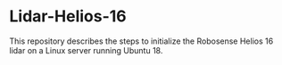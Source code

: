 # Lidar-Helios-16
This repository describes the steps to initialize the Robosense Helios 16 lidar on a Linux server running Ubuntu 18.
